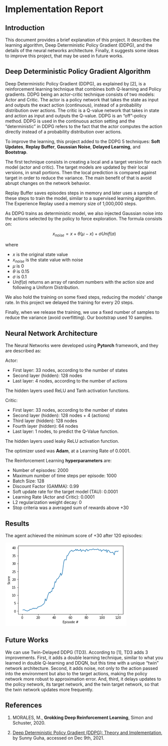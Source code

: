 # Implementation Report


## Introduction


This document provides a brief explanation of this project. It describes the learning algorithm, Deep Deterministic Policy Gradient (DDPG), and the details of the neural networks architecture. Finally, it suggests some ideas to improve this project, that may be used in future works.


## Deep Deterministic Policy Gradient Algorithm

Deep Deterministic Policy Gradient (DDPG), as explained by [2], is a reinforcement learning technique that combines both Q-learning and Policy gradients. DDPG being an actor-critic technique consists of two models: Actor and Critic. The actor is a policy network that takes the state as input and outputs the exact action (continuous), instead of a probability distribution over actions. The critic is a Q-value network that takes in state and action as input and outputs the Q-value. DDPG is an “off”-policy method. DDPG is used in the continuous action setting and the “deterministic” in DDPG refers to the fact that the actor computes the action directly instead of a probability distribution over actions.

To improve the learning, this project added to the DDPG 5 techniques: **Soft Updates**, **Replay Buffer**, **Gaussian Noise**, **Delayed Learning**, and **Bootstrap**. 

The first technique consists in creating a local and a target version for each model (actor and critic). The target models are updated by their local versions, in small portions. Then the local prediction is compared against target in order to reduce the variance. The main benefit of that is avoid abrupt changes on the network behavior.

Replay Buffer saves episodes steps in memory and later uses a sample of these steps to train the model, similar to a supervised learning algorithm. The Experience Replay used a memory size of 1,000,000 steps.

As DDPG trains as deterministic model, we also injected Gaussian noise into the actions selected by the policy to force exploration. The formula consists on:

$$x_{noise} = x + \theta (\mu - x) + \sigma Unif(a)$$

where
- $x$ is the original state value
- $x_{noise}$ is the state value with noise
- $\mu$ is 0
- $\theta$ is 0.15
- $\sigma$ is 0.1
- $Unif(a)$ returns an array of random numbers with the action size and following a Uniform Distribution.

We also hold the training on some fixed steps, reducing the models' change rate. In this project we delayed the training for every 20 steps.

Finally, when we release the training, we use a fixed number of samples to reduce the variance (avoid overfitting). Our bootstrap used 10 samples.
## Neural Network Architecture

The Neural Networks were developed using **Pytorch** framework, and they are described as:

Actor:
- First layer: 33 nodes, according to the number of states
- Second layer (hidden): 128 nodes
- Last layer: 4 nodes, according to the number of actions

The hidden layers used ReLU and Tanh activation functions.

Critic:
- First layer: 33 nodes, according to the number of states
- Second layer (hidden): 128 nodes + 4 (actions)
- Third layer (hidden): 128 nodes
- Fourth layer (hidden): 64 nodes
- Last layer: 1 nodes, to predict the Q-Value function.

The hidden layers used leaky ReLU activation function. 

The optimizer used was **Adam**, at a Learning Rate of 0.0001.

The Reinforcement Learning **hyperparameters** are:

- Number of episodes: 2000
- Maximum number of time steps per episode: 1000
- Batch Size: 128
- Discount Factor (GAMMA): 0.99
- Soft update rate for the target model (TAU): 0.0001
- Learning Rate (Actor and Critic): 0.0001
- L2 regularization weight decay: 0
- Stop criteria was a averaged sum of rewards above +30

## Results

The agent achieved the minimum score of +30 after 120 episodes:

![scores](scores.png)

## Future Works

We can use Twin-Delayed DDPG (TD3). According to [1], TD3 adds 3 improvements. First, it adds a double learning technique, similar to what you learned in double Q-learning and DDQN, but this time with a unique “twin” network architecture. Second, it adds noise, not only to the action passed into the environment but also to the target actions, making the policy network more robust to approximation error. And, third, it delays updates to the policy network, its target network, and the twin target network, so that the twin network updates more frequently.

## References

1. MORALES, M., **Grokking Deep Reinforcement Learning**, Simon and Schuster, 2020.

2. [Deep Deterministic Policy Gradient (DDPG): Theory and Implementation](https://towardsdatascience.com/deep-deterministic-policy-gradient-ddpg-theory-and-implementation-747a3010e82f), by Sunny Guha, accessed on Dec 9th, 2021.